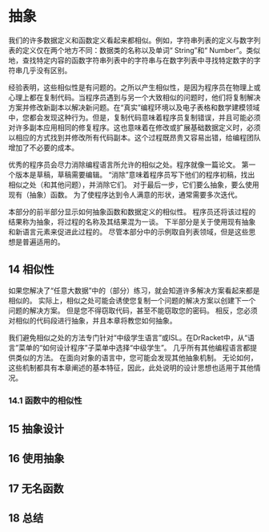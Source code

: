 # 抽象

我们的许多数据定义和函数定义看起来都相似。例如，字符串列表的定义与数字列表的定义仅在两个地方不同：数据类的名称以及单词“ String”和“ Number”。类似地，查找特定内容的函数字符串列表中的字符串与在数字列表中寻找特定数字的字符串几乎没有区别。

经验表明，这些相似性是有问题的。之所以产生相似性，是因为程序员在物理上或心理上都在复制代码。当程序员遇到与另一个大致相似的问题时，他们将复制解决方案并修改新副本以解决新问题。在“真实”编程环境以及电子表格和数学建模领域中，您都会发现这种行为。但是，复制代码意味着程序员复制错误，并且可能必须对许多副本应用相同的修复程序。这也意味着在修改或扩展基础数据定义时，必须以相应的方式找到并修改所有代码副本。这个过程既昂贵又容易出错，给编程团队增加了不必要的成本。

优秀的程序员会尽力消除编程语言所允许的相似之处。程序就像一篇论文。 第一个版本是草稿，草稿需要编辑。 “消除”意味着程序员写下他们的程序初稿，找出相似之处（和其他问题），并消除它们。 对于最后一步，它们要么抽象，要么使用现有（抽象）函数。 为了使程序达到令人满意的形状，通常需要多次迭代。

本部分的前半部分显示如何抽象函数和数据定义的相似性。 程序员还将该过程的结果称为抽象，将过程的名称及其结果混为一谈。 下半部分是关于使用现有抽象和新语言元素来促进此过程的。 尽管本部分中的示例取自列表领域，但是这些思想是普遍适用的。

## 14 相似性

如果您解决了“任意大数据”中的（部分）练习，就会知道许多解决方案看起来都是相似的。 实际上，相似之处可能会诱使您复制一个问题的解决方案以创建下一个问题的解决方案。 但是您不得窃取代码，甚至不能窃取您的密码。 相反，您必须对相似的代码段进行抽象，并且本章将教您如何抽象。

我们避免相似之处的方法专门针对“中级学生语言”或ISL。在DrRacket中，从“语言”菜单的“如何设计程序”子菜单中选择“中级学生”。 几乎所有其他编程语言都提供类似的方法。 在面向对象的语言中，您可能会发现其他抽象机制。 无论如何，这些机制都具有本章阐述的基本特征，因此，此处说明的设计思想也适用于其他情况。

### 14.1 函数中的相似性



## 15 抽象设计

## 16 使用抽象

## 17 无名函数

## 18 总结

